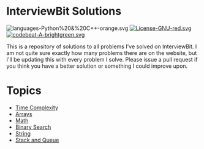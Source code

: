 <p align="center">
<!-- <img src="img/ib-logo-square.png" alt="ib-logo-square.png"> -->
</p>

# InterviewBit Solutions

![languages-Python%20&%20C++-orange.svg](https://img.shields.io/badge/languages-Python%20&%20C++-orange.svg) [![License-GNU-red.svg](https://img.shields.io/badge/License-GNU-red.svg)](https://img.shields.io/badge/License-GNU-red.svg) [![codebeat-A-brightgreen.svg](https://img.shields.io/badge/codebeat-A-brightgreen.svg)](https://codebeat.co/projects/github-com-alex-keyes-interviewbit) 

This is a repository of solutions to all problems I've solved on InterviewBit. I am not quite sure exactly how many problems there are on the website, but I'll be updating this with every problem I solve. Please issue a pull request if you think you have a better solution or something I could improve upon.

# Topics

*   [Time Complexity](#)
*   [Arrays](https://github.com/rahulcode22/Data-structures/tree/master/Arrays)
*   [Math](https://github.com/rahulcode22/Data-structures/tree/master/Math)
*   [Binary Search](https://github.com/rahulcode22/Data-structures/tree/master/Binary-Search)
*   [String](https://github.com/rahulcode22/Data-structures/tree/master/String)
*   [Stack and Queue](#)


